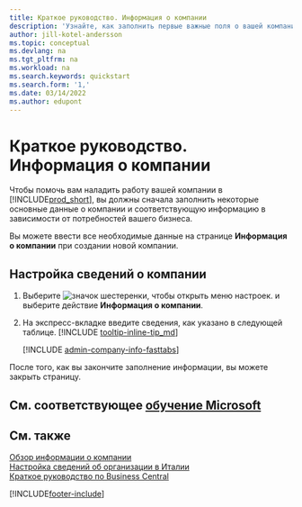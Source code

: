 ```yaml
---
title: Краткое руководство. Информация о компании
description: 'Узнайте, как заполнить первые важные поля о вашей компании в Business Central, прочитав это краткое руководство.'
author: jill-kotel-andersson
ms.topic: conceptual
ms.devlang: na
ms.tgt_pltfrm: na
ms.workload: na
ms.search.keywords: quickstart
ms.search.form: '1,'
ms.date: 03/14/2022
ms.author: edupont
---
```


# <a name="company-information-quick-start" />Краткое руководство. Информация о компании

Чтобы помочь вам наладить работу вашей компании в [!INCLUDE[prod_short](includes/prod_short.md)], вы должны сначала заполнить некоторые основные данные о компании и соответствующую информацию в зависимости от потребностей вашего бизнеса.  

Вы можете ввести все необходимые данные на странице **Информация о компании** при создании новой компании.

## <a name="to-set-up-company-information" />Настройка сведений о компании

1. Выберите ![значок шестеренки, чтобы открыть меню настроек.](media/ui-experience/settings_icon_small.png) и выберите действие **Информация о компании**.
2. На экспресс-вкладке введите сведения, как указано в следующей таблице. [!INCLUDE [tooltip-inline-tip_md](includes/tooltip-inline-tip_md.md)]

    [!INCLUDE [admin-company-info-fasttabs](includes/admin-company-info-fasttabs.md)]

После того, как вы закончите заполнение информации, вы можете закрыть страницу.  

## <a name="see-related-microsoft-trainingtrainingmodulescreate-new-companies-dynamics-365-business-central" />См. соответствующее [обучение Microsoft](/training/modules/create-new-companies-dynamics-365-business-central/)

## <a name="see-also" />См. также

[Обзор информации о компании](admin-company-information.md)  
[Настройка сведений об организации в Италии](LocalFunctionality/Italy/how-to-set-up-company-information.md)  
[Краткое руководство по Business Central](quick-start-business-central.md)  


[!INCLUDE[footer-include](includes/footer-banner.md)]

